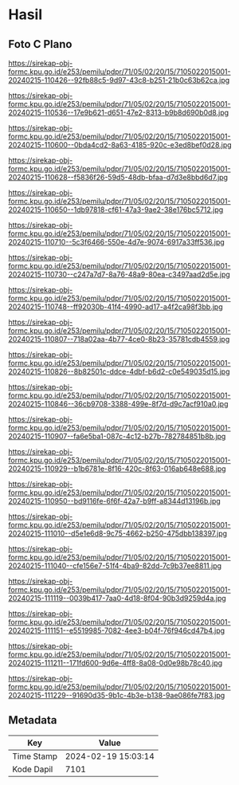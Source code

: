 # Hasil

## Foto C Plano

https://sirekap-obj-formc.kpu.go.id/e253/pemilu/pdpr/71/05/02/20/15/7105022015001-20240215-110426--92fb88c5-9d97-43c8-b251-21b0c63b62ca.jpg

https://sirekap-obj-formc.kpu.go.id/e253/pemilu/pdpr/71/05/02/20/15/7105022015001-20240215-110536--17e9b621-d651-47e2-8313-b9b8d690b0d8.jpg

https://sirekap-obj-formc.kpu.go.id/e253/pemilu/pdpr/71/05/02/20/15/7105022015001-20240215-110600--0bda4cd2-8a63-4185-920c-e3ed8bef0d28.jpg

https://sirekap-obj-formc.kpu.go.id/e253/pemilu/pdpr/71/05/02/20/15/7105022015001-20240215-110628--f5836f26-59d5-48db-bfaa-d7d3e8bbd6d7.jpg

https://sirekap-obj-formc.kpu.go.id/e253/pemilu/pdpr/71/05/02/20/15/7105022015001-20240215-110650--1db97818-cf61-47a3-9ae2-38e176bc5712.jpg

https://sirekap-obj-formc.kpu.go.id/e253/pemilu/pdpr/71/05/02/20/15/7105022015001-20240215-110710--5c3f6466-550e-4d7e-9074-6917a33ff536.jpg

https://sirekap-obj-formc.kpu.go.id/e253/pemilu/pdpr/71/05/02/20/15/7105022015001-20240215-110730--c247a7d7-8a76-48a9-80ea-c3497aad2d5e.jpg

https://sirekap-obj-formc.kpu.go.id/e253/pemilu/pdpr/71/05/02/20/15/7105022015001-20240215-110748--ff92030b-41f4-4990-ad17-a4f2ca98f3bb.jpg

https://sirekap-obj-formc.kpu.go.id/e253/pemilu/pdpr/71/05/02/20/15/7105022015001-20240215-110807--718a02aa-4b77-4ce0-8b23-35781cdb4559.jpg

https://sirekap-obj-formc.kpu.go.id/e253/pemilu/pdpr/71/05/02/20/15/7105022015001-20240215-110826--8b82501c-ddce-4dbf-b6d2-c0e549035d15.jpg

https://sirekap-obj-formc.kpu.go.id/e253/pemilu/pdpr/71/05/02/20/15/7105022015001-20240215-110846--36cb9708-3388-499e-8f7d-d9c7acf910a0.jpg

https://sirekap-obj-formc.kpu.go.id/e253/pemilu/pdpr/71/05/02/20/15/7105022015001-20240215-110907--fa6e5ba1-087c-4c12-b27b-782784851b8b.jpg

https://sirekap-obj-formc.kpu.go.id/e253/pemilu/pdpr/71/05/02/20/15/7105022015001-20240215-110929--b1b6781e-8f16-420c-8f63-016ab648e688.jpg

https://sirekap-obj-formc.kpu.go.id/e253/pemilu/pdpr/71/05/02/20/15/7105022015001-20240215-110950--bd9116fe-6f6f-42a7-b9ff-a8344d13196b.jpg

https://sirekap-obj-formc.kpu.go.id/e253/pemilu/pdpr/71/05/02/20/15/7105022015001-20240215-111010--d5e1e6d8-9c75-4662-b250-475dbb138397.jpg

https://sirekap-obj-formc.kpu.go.id/e253/pemilu/pdpr/71/05/02/20/15/7105022015001-20240215-111040--cfe156e7-51f4-4ba9-82dd-7c9b37ee8811.jpg

https://sirekap-obj-formc.kpu.go.id/e253/pemilu/pdpr/71/05/02/20/15/7105022015001-20240215-111119--0039b417-7aa0-4d18-8f04-90b3d9259d4a.jpg

https://sirekap-obj-formc.kpu.go.id/e253/pemilu/pdpr/71/05/02/20/15/7105022015001-20240215-111151--e5519985-7082-4ee3-b04f-76f946cd47b4.jpg

https://sirekap-obj-formc.kpu.go.id/e253/pemilu/pdpr/71/05/02/20/15/7105022015001-20240215-111211--171fd600-9d6e-4ff8-8a08-0d0e98b78c40.jpg

https://sirekap-obj-formc.kpu.go.id/e253/pemilu/pdpr/71/05/02/20/15/7105022015001-20240215-111229--91690d35-9b1c-4b3e-b138-9ae086fe7f83.jpg


## Metadata

| Key        | Value               |
| ---------- | ------------------- |
| Time Stamp | 2024-02-19 15:03:14 |
| Kode Dapil | 7101                |



